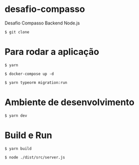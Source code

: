 # desafio-compasso
Desafio Compasso Backend Node.js

```
$ git clone 
```
# Para rodar a aplicação
```
$ yarn
```

```
$ docker-compose up -d
```

```
$ yarn typeorm migration:run
```
# Ambiente de desenvolvimento
```
$ yarn dev
```

# Build e Run
```
$ yarn build

$ node ./dist/src/server.js
```
